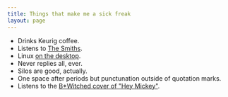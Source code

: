 ```yaml
---
title: Things that make me a sick freak
layout: page
---
```



* Drinks Keurig coffee.
* Listens to [The Smiths](https://youtu.be/w3qPMe_cCJk?si=zmAGcOLlSmClAmOZ).
* Linux [on the desktop](https://ubuntu-mate.org).
* Never replies all, ever.
* Silos are good, actually.
* One space after periods but punctunation outside of quotation marks.
* Listens to the [B*Witched cover of "Hey Mickey"](https://youtu.be/-loBJYxhxvw?si=Ma3LjNWvE_978w63).